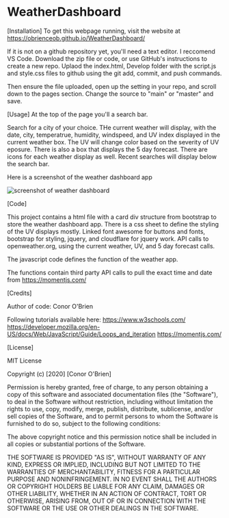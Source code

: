 # WeatherDashboard
[Installation]
To get this webpage running, visit the website at https://obrienceob.github.io/WeatherDashboard/

If it is not on a github repository yet, you'll need a text editor. I reccomend VS Code. Download the zip file or code, or use GitHub's instructions to create a new repo. Uplaod the index.html, Develop folder with the script.js and style.css files to github using the git add, commit, and push commands.

Then ensure the file uploaded, open up the setting in your repo, and scroll down to the pages section. Change the source to "main" or "master" and save. 



[Usage]
At the top of the page you'll a search bar.

Search for a city of your choice. THe current weather will display, with the date, city, temperatrue, humidity, windspeed, and UV index displayed in the current weather box. The UV will change color based on the severity of UV eposure. There is also a box that displays the 5 day forecast. There are icons for each weather display as well. Recent searches will display below the search bar.


Here is a screenshot of the weather dashboard app

<img src="./WeatherDashboard/assets/WeatherDashboard.png" alt="screenshot of weather dashboard">


[Code]

This project contains a html file with a card div structure from bootstrap to store the weather dashboard app. There is a css sheet to define the styling of the UV displays mostly. Linked font awesome for buttons and fonts, bootstrap for styling, jquery, and cloudflare for jquery work. API calls to openweather.org, using the current weather, UV, and 5 day forecast calls. 

The javascript code defines the function of the weather app.

The functions contain third party API calls to pull the exact time and date from https://momentjs.com/



    

[Credits]

Author of code: Conor O'Brien

Following tutorials available here: 
    https://www.w3schools.com/
    https://developer.mozilla.org/en-US/docs/Web/JavaScript/Guide/Loops_and_iteration
    https://momentjs.com/



[License]

MIT License

Copyright (c) [2020] [Conor O'Brien]

Permission is hereby granted, free of charge, to any person obtaining a copy
of this software and associated documentation files (the "Software"), to deal
in the Software without restriction, including without limitation the rights
to use, copy, modify, merge, publish, distribute, sublicense, and/or sell
copies of the Software, and to permit persons to whom the Software is
furnished to do so, subject to the following conditions:

The above copyright notice and this permission notice shall be included in all
copies or substantial portions of the Software.

THE SOFTWARE IS PROVIDED "AS IS", WITHOUT WARRANTY OF ANY KIND, EXPRESS OR
IMPLIED, INCLUDING BUT NOT LIMITED TO THE WARRANTIES OF MERCHANTABILITY,
FITNESS FOR A PARTICULAR PURPOSE AND NONINFRINGEMENT. IN NO EVENT SHALL THE
AUTHORS OR COPYRIGHT HOLDERS BE LIABLE FOR ANY CLAIM, DAMAGES OR OTHER
LIABILITY, WHETHER IN AN ACTION OF CONTRACT, TORT OR OTHERWISE, ARISING FROM,
OUT OF OR IN CONNECTION WITH THE SOFTWARE OR THE USE OR OTHER DEALINGS IN THE
SOFTWARE.

